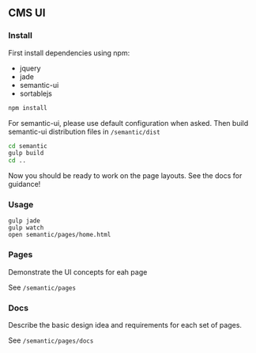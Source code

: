 CMS UI
------

### Install

First install dependencies using npm:

-	jquery
-	jade
-	semantic-ui
-	sortablejs

```sh
npm install
```

For semantic-ui, please use default configuration when asked. Then build semantic-ui distribution files in `/semantic/dist`

```sh
cd semantic
gulp build
cd ..
```

Now you should be ready to work on the page layouts. See the docs for guidance!

### Usage

```
gulp jade
gulp watch
open semantic/pages/home.html
```

### Pages

Demonstrate the UI concepts for eah page

See `/semantic/pages`

### Docs

Describe the basic design idea and requirements for each set of pages.

See `/semantic/pages/docs`
